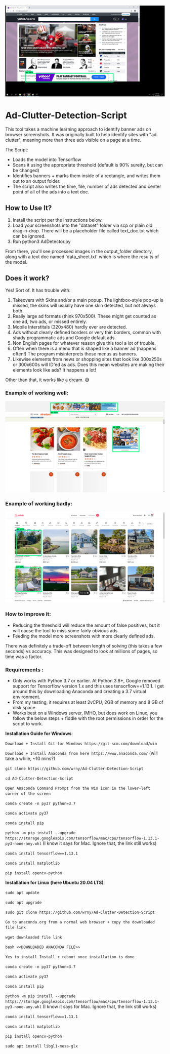 ![](https://github.com/wrny/Ad-Clutter-Detection-Script/blob/master/sample_outputs/other_examples/Detected_image_1660327704_screenshot.jpg.png?raw=true)

# Ad-Clutter-Detection-Script

This tool takes a machine learning approach to identify banner ads on browser screenshots. It was originally built to help identify sites with "ad clutter", meaning more than three ads visible on a page at a time. 

The Script:
* Loads the model into Tensorflow
* Scans it using the appropriate threshold (default is 90% sureity, but can be changed)
* Identifies banners + marks them inside of a rectangle, and writes them out to an output folder.
* The script also writes the time, file, number of ads detected and center point of all of the ads into a text doc.

## How to Use It?
1. Install the script per the instructions below.
2. Load your screenshots into the "dataset" folder via scp or plain old drag-n-drop. There will be a placeholder file called text_doc.txt which can be ignored.
3. Run python3 AdDetector.py

From there, you'll see processed images in the output_folder directory, along with a text doc named 'data_sheet.txt' which is where the results of the model. 

## Does it work?
Yes! Sort of. It has trouble with:

1. Takeovers with Skins and/or a main popup. The lightbox-style pop-up is missed, the skins will usually have one skin detected, but not always both.
2. Really large ad formats (think 970x500). These might get counted as one ad, two ads, or missed entirely.
3. Mobile Interstitals (320x480) hardly ever are detected.
4. Ads without clearly defined borders or very thin borders, common with shady programmatic ads and Google default ads.
5. Non English pages for whatever reason give this tool a lot of trouble.
6. Often when there is a menu that is shaped like a banner ad (happens often!) The program misinterprets those menus as banners.
7. Likewise elements from news or shopping sites that look like 300x250s or 300x600s will ID'ed as ads. Does this mean websites are making their elements look like ads? It happens a lot!

Other than that, it works like a dream. 😅

### Example of working well:
![1](https://raw.githubusercontent.com/wrny/Ad-Clutter-Detection-Script/master/sample_outputs/good_examples/Detected_image_1660474931_allrecipes.com_2022-08-14-07-58-48_5_.png.png?token=GHSAT0AAAAAABXANJW6TCVPEWTPO7TIGMNAYX32TNQ "1")

### Example of working badly:
![1](https://raw.githubusercontent.com/wrny/Ad-Clutter-Detection-Script/master/sample_outputs/bad_examples/Detected_image_1660474931_airbnb.com_2022-08-14-00-29-23_1_.png.png?token=GHSAT0AAAAAABXANJW72UYHK4PVGIXJAWV6YX32V5Q)

### How to improve it:
* Reducing the threshold will reduce the amount of false positives, but it will cause the tool to miss some fairly obvious ads.
* Feeding the model more screenshots with more clearly defined ads.

There was definitely a trade-off between length of solving (this takes a few seconds) vs accuracy. This was designed to look at millions of pages, so time was a factor.

### Requirements :
* Only works with Python 3.7 or earlier. At Python 3.8+, Google removed support for Tensorflow version 1.x and this uses tensorflow==1.13.1. I get around this by downloading Anaconda and creating a 3.7 virtual environment.
* From my testing, it requires at least 2vCPU, 2GB of memory and 8 GB of disk space. 
* Works best on a Windows server, IMHO, but does work on Linux, you follow the below steps + fiddle with the root permissions in order for the script to work.

**Installation Guide for Windows**:

`Download + Install Git for Windows https://git-scm.com/download/win`

`Download + Install Anaconda from here https://www.anaconda.com/` (will take a while, ~10 mins?)

`git clone https://github.com/wrny/Ad-Clutter-Detection-Script`

`cd Ad-Clutter-Detection-Script`

`Open Anaconda Command Prompt from the Win icon in the lower-left corner of the screen`

`conda create -n py37 python=3.7`

`conda activate py37`

`conda install pip`

`python -m pip install --upgrade https://storage.googleapis.com/tensorflow/mac/cpu/tensorflow-1.13.1-py3-none-any.whl` (I know it says for Mac. Ignore that, the link still works)

`conda install tensorflow==1.13.1`

`conda install matplotlib`

`pip install opencv-python`


**Installation for Linux (here Ubuntu 20.04 LTS)**:

`sudo apt update`

`sudo apt upgrade`

`sudo git clone https://github.com/wrny/Ad-Clutter-Detection-Script`

`Go to anaconda.org from a normal web browser + copy the downloaded file link`

`wget downloaded file link`

`bash <<DOWNLOADED ANACONDA FILE>>`

`Yes to install Install + reboot once installation is done`

`conda create -n py37 python=3.7`

`conda activate py37`

`conda install pip` 

`python -m pip install --upgrade https://storage.googleapis.com/tensorflow/mac/cpu/tensorflow-1.13.1-py3-none-any.whl` (I know it says for Mac. Ignore that, the link still works)

`conda install tensorflow==1.13.1`

`conda install matplotlib`

`pip install opencv-python`

`sudo apt install libgl1-mesa-glx`
